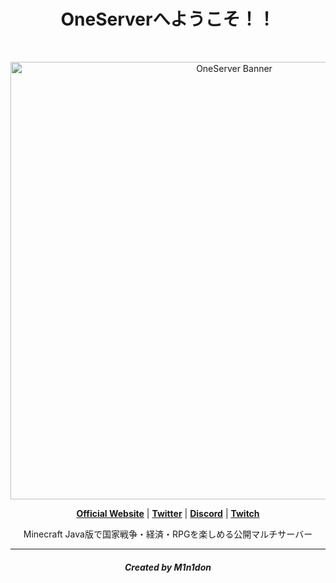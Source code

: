 
<h1 align="center">OneServerへようこそ！！</h1>

<br>

<p align="center">
  <a href="https://www.one-server.jp/"><img src="https://pbs.twimg.com/profile_banners/1429813442135748616/1631463759/1500x500" alt="OneServer Banner" width="700px"></a>
</p>

<p align="center">
  <strong><a href="https://www.one-server.jp/">Official Website</a></strong> |
  <strong><a href="https://twitter.com/OneServerMC">Twitter</a></strong> |
  <strong><a href="https://discord.gg/pqN6mqc3A8">Discord</a></strong> |
  <strong><a href="https://www.twitch.tv/oneservermc">Twitch</a></strong>
</p>

<p align="center">Minecraft Java版で国家戦争・経済・RPGを楽しめる公開マルチサーバー</p>

-----

<h5 align="center">Created by M1n1don</h5>
